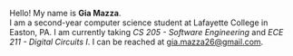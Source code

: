 Hello! My name is **Gia Mazza**.  
I am a second-year computer science student at Lafayette College in Easton, PA. I am currently taking *CS 205 - Software Engineering* and *ECE 211 - Digital Circuits I*. I can be reached at gia.mazza26@gmail.com.
